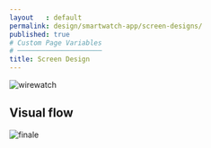 ```yaml
---
layout   : default
permalink: design/smartwatch-app/screen-designs/
published: true
# Custom Page Variables
# ─────────────────────
title: Screen Design
---
```

![wirewatch](/1718-nmd3-project-heyvaert-tackaert/assets/img/visualswatch.png "wirewatch")

## Visual flow
![finale](/1718-nmd3-project-heyvaert-tackaert/assets/img/finalevisualwatch.png "finale")